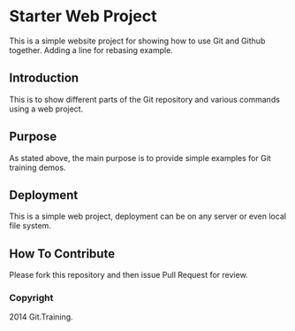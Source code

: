 # Starter Web Project

This is a simple website project for showing how to use Git and Github together. Adding a line for rebasing example.

## Introduction

This is to show different parts of the Git repository and various commands using a web project.

## Purpose

As stated above, the main purpose is to provide simple examples for Git training demos.

## Deployment

This is a simple web project, deployment can be on any server or even local file system.

## How To Contribute

Please fork this repository and then issue Pull Request for review.

### Copyright

2014 Git.Training.